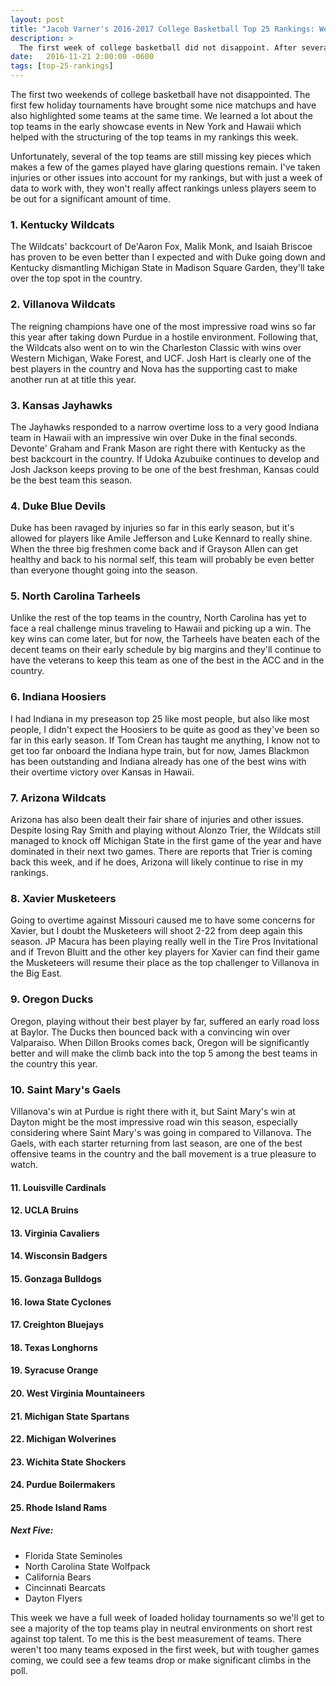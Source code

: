 ```yaml
---
layout: post
title: "Jacob Varner's 2016-2017 College Basketball Top 25 Rankings: Week 3"
description: >
  The first week of college basketball did not disappoint. After several top matchups, here's where I rank the top 25.
date:   2016-11-21 2:00:00 -0600
tags: [top-25-rankings]
---
```

The first two weekends of college basketball have not disappointed. The first few holiday tournaments have brought some nice matchups and have also highlighted some teams at the same time. We learned a lot about the top teams in the early showcase events in New York and Hawaii which helped with the structuring of the top teams in my rankings this week.

Unfortunately, several of the top teams are still missing key pieces which makes a few of the games played have glaring questions remain. I've taken injuries or other issues into account for my rankings, but with just a week of data to work with, they won't really affect rankings unless players seem to be out for a significant amount of time.

### 1. Kentucky Wildcats
The Wildcats' backcourt of De'Aaron Fox, Malik Monk, and Isaiah Briscoe has proven to be even better than I expected and with Duke going down and Kentucky dismantling Michigan State in Madison Square Garden, they'll take over the top spot in the country.

### 2. Villanova Wildcats
The reigning champions have one of the most impressive road wins so far this year after taking down Purdue in a hostile environment. Following that, the Wildcats also went on to win the Charleston Classic with wins over Western Michigan, Wake Forest, and UCF. Josh Hart is clearly one of the best players in the country and Nova has the supporting cast to make another run at at title this year.

### 3. Kansas Jayhawks
The Jayhawks responded to a narrow overtime loss to a very good Indiana team in Hawaii with an impressive win over Duke in the final seconds. Devonte' Graham and Frank Mason are right there with Kentucky as the best backcourt in the country. If Udoka Azubuike continues to develop and Josh Jackson keeps proving to be one of the best freshman, Kansas could be the best team this season.

### 4. Duke Blue Devils
Duke has been ravaged by injuries so far in this early season, but it's allowed for players like Amile Jefferson and Luke Kennard to really shine. When the three big freshmen come back and if Grayson Allen can get healthy and back to his normal self, this team will probably be even better than everyone thought going into the season.

### 5. North Carolina Tarheels
Unlike the rest of the top teams in the country, North Carolina has yet to face a real challenge minus traveling to Hawaii and picking up a win. The key wins can come later, but for now, the Tarheels have beaten each of the decent teams on their early schedule by big margins and they'll continue to have the veterans to keep this team as one of the best in the ACC and in the country.

### 6. Indiana Hoosiers
I had Indiana in my preseason top 25 like most people, but also like most people, I didn't expect the Hoosiers to be quite as good as they've been so far in this early season. If Tom Crean has taught me anything, I know not to get too far onboard the Indiana hype train, but for now, James Blackmon has been outstanding and Indiana already has one of the best wins with their overtime victory over Kansas in Hawaii.

### 7. Arizona Wildcats
Arizona has also been dealt their fair share of injuries and other issues. Despite losing Ray Smith and playing without Alonzo Trier, the Wildcats still managed to knock off Michigan State in the first game of the year and have dominated in their next two games. There are reports that Trier is coming back this week, and if he does, Arizona will likely continue to rise in my rankings.

### 8. Xavier Musketeers
Going to overtime against Missouri caused me to have some concerns for Xavier, but I doubt the Musketeers will shoot 2-22 from deep again this season. JP Macura has been playing really well in the Tire Pros Invitational and if Trevon Bluitt and the other key players for Xavier can find their game the Musketeers will resume their place as the top challenger to Villanova in the Big East.

### 9. Oregon Ducks
Oregon, playing without their best player by far, suffered an early road loss at Baylor. The Ducks then bounced back with a convincing win over Valparaiso. When Dillon Brooks comes back, Oregon will be significantly better and will make the climb back into the top 5 among the best teams in the country this year.

### 10. Saint Mary's Gaels
Villanova's win at Purdue is right there with it, but Saint Mary's win at Dayton might be the most impressive road win this season, especially considering where Saint Mary's was going in compared to Villanova. The Gaels, with each starter returning from last season, are one of the best offensive teams in the country and the ball movement is a true pleasure to watch.

#### 11. Louisville Cardinals

#### 12. UCLA Bruins

#### 13. Virginia Cavaliers

#### 14. Wisconsin Badgers

#### 15. Gonzaga Bulldogs

#### 16. Iowa State Cyclones

#### 17. Creighton Bluejays

#### 18. Texas Longhorns

#### 19. Syracuse Orange

#### 20. West Virginia Mountaineers

#### 21. Michigan State Spartans

#### 22. Michigan Wolverines

#### 23. Wichita State Shockers

#### 24. Purdue Boilermakers

#### 25. Rhode Island Rams

##### Next Five:
- Florida State Seminoles
- North Carolina State Wolfpack
- California Bears
- Cincinnati Bearcats
- Dayton Flyers

This week we have a full week of loaded holiday tournaments so we'll get to see a majority of the top teams play in neutral environments on short rest against top talent. To me this is the best measurement of teams. There weren't too many teams exposed in the first week, but with tougher games coming, we could see a few teams drop or make significant climbs in the poll.
